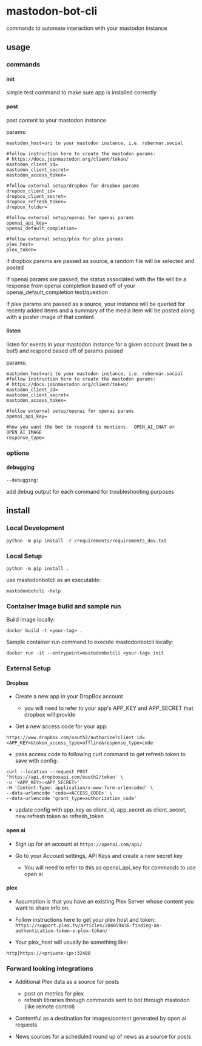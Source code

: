 # mastodon-bot-cli

commands to automate interaction with your mastodon instance

## usage

### commands

#### init

simple test command to make sure app is installed correctly

#### post

post content to your mastodon instance

params:

```shell
mastodon_host=uri to your mastodon instance, i.e. robermar.social

#follow instruction here to create the mastodon params:
# https://docs.joinmastodon.org/client/token/
mastodon_client_id=
mastodon_client_secret=
mastodon_access_token= 

#follow external setup/dropbox for dropbox params
dropbox_client_id=
dropbox_client_secret=
dropbox_refresh_token=
dropbox_folder=

#follow external setup/openai for openai params
openai_api_key=
openai_default_completion=

#follow external setup/plex for plex params
plex_host=
plex_token=
```

if dropbox params are passed as source, a random file will be selected and posted

if openai params are passed, the status associated with the file will be a response from openai completion based off of your openai_default_completion text/question

if plex params are passed as a source, your instance will be queried for recenty added items and a summary of the media item will be posted along with a poster image of that content.


#### listen

listen for events in your mastodon instance for a given account (must be a bot!) and respond based off of params passed

params:

```shell
mastodon_host=uri to your mastodon instance, i.e. robermar.social
#follow instruction here to create the mastodon params:
# https://docs.joinmastodon.org/client/token/
mastodon_client_id=
mastodon_client_secret=
mastodon_access_token= 

#follow external setup/openai for openai params
openai_api_key=

#how you want the bot to respond to mentions.  OPEN_AI_CHAT or OPEN_AI_IMAGE
response_type=
```

### options

#### debugging

```shell
--debugging: 
```

add debug output for each command for troubleshooting purposes

## install

### Local Development

```shell
python -m pip install -r /requirements/requirements_dev.txt
```

### Local Setup

```shell
python -m pip install .
```

use mastodonbotcli as an executable:

```shell
mastodonbotcli -help
```

### Container Image build and sample run

Build image locally:

```
docker build -t <your-tag> .
```

Sample container run command to execute mastodonbotcli locally:

```shell
docker run -it --entrypoint=mastodonbotcli <your-tag> init
 ```

### External Setup

#### Dropbox

- Create a new app in your DropBox account
  - you will need to refer to your app's APP_KEY and APP_SECRET that dropbox will provide

- Get a new access code for your app:

```shell
https://www.dropbox.com/oauth2/authorize?client_id=<APP_KEY>&token_access_type=offline&response_type=code
```

- pass access code to following curl command to get refresh token to save with config:

```shell
curl --location --request POST 'https://api.dropboxapi.com/oauth2/token' \
-u '<APP_KEY>:<APP_SECRET>'
-H 'Content-Type: application/x-www-form-urlencoded' \
--data-urlencode 'code=<ACCESS_CODE>' \
--data-urlencode 'grant_type=authorization_code'
```

- update config with app_key as client_id, app_secret as client_secret, new refresh token as refresh_token

#### open ai

- Sign up for an account at `https://openai.com/api/`

- Go to your Account settings, API Keys and create a new secret key
  - You will need to refer to this as openai_api_key for commands to use open ai

#### plex

- Assumption is that you have an existing Plex Server whose content you want to share info on.

- Follow instructions here to get your plex host and token: `https://support.plex.tv/articles/204059436-finding-an-authentication-token-x-plex-token/`

- Your plex_host will usually be something like:

```text
http|https://<private-ip>:32400
```

### Forward looking integrations

- Additional Plex data as a source for posts
  - post on metrics for plex
  - refresh libraries through commands sent to bot through mastodon (like remote control)

- Contentful as a destination for images/content generated by open ai requests

- News sources for a scheduled round up of news as a source for posts


